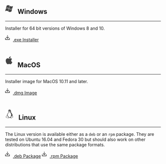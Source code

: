 ## <img src="../img/windows.svg" style="width: 25px; margin: 0px 15px 5px 0px">Windows

---

Installer for 64 bit versions of Windows 8 and 10.

<a href="https://github.com/bow-simulation/virtualbow/releases/download/v0.7/virtualbow-0.7-win64.exe" class="downloadlink"><img src="../img/download.svg" style="width: 15px; margin: 0px 10px 5px 0px">.exe Installer</a>
<br>
<br>

## <img src="../img/apple.svg" style="width: 25px; margin: 0px 15px 10px 0px">MacOS

---

Installer image for MacOS 10.11 and later.

<a href="https://github.com/bow-simulation/virtualbow/releases/download/v0.7/virtualbow-0.7-mac64.dmg" class="downloadlink"><img src="../img/download.svg" style="width: 15px; margin: 0px 10px 5px 0px">.dmg Image</a>
<br>
<br>

## <img src="../img/linux.svg" style="width: 28px; margin: 0px 15px 5px 0px">Linux

---

The Linux version is available either as a `deb` or an `rpm` package.
They are tested on Ubuntu 16.04 and Fedora 30 but should also work on other distributions that use the same package formats.

<a href="https://github.com/bow-simulation/virtualbow/releases/download/v0.7/virtualbow-0.7-linux64.deb" class="downloadlink"><img src="../img/download.svg" style="width: 15px; margin: 0px 10px 5px 0px">.deb Package</a>
<a href="https://github.com/bow-simulation/virtualbow/releases/download/v0.7/virtualbow-0.7-linux64.rpm" class="downloadlink"><img src="../img/download.svg" style="width: 15px; margin: 0px 10px 5px 0px">.rpm Package</a>
<br>
<br>
